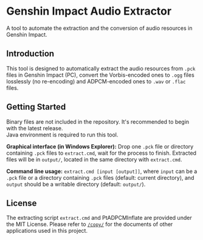 # Genshin Impact Audio Extractor

A tool to automate the extraction and the conversion of audio resources in Genshin Impact.

## Introduction

This tool is designed to automatically extract the audio resources from `.pck` files in Genshin Impact (PC), convert the Vorbis-encoded ones to `.ogg` files losslessly (no re-encoding) and ADPCM-encoded ones to `.wav` or `.flac` files.

## Getting Started

Binary files are not included in the repository. It's recommended to begin with the latest release.  
Java environment is required to run this tool.

**Graphical interface (in Windows Explorer):** Drop one `.pck` file or directory containing `.pck` files to `extract.cmd`, wait for the process to finish. Extracted files will be in `output/`, located in the same directory with `extract.cmd`.

**Command line usage:** `extract.cmd [input [output]]`, where `input` can be a `.pck` file or a directory containing `.pck` files (default: current directory), and `output` should be a writable directory (default: `output/`).

## License

The extracting script `extract.cmd` and PtADPCMInflate are provided under the MIT License. Please refer to [`/copy/`](/copy/) for the documents of other applications used in this project.
